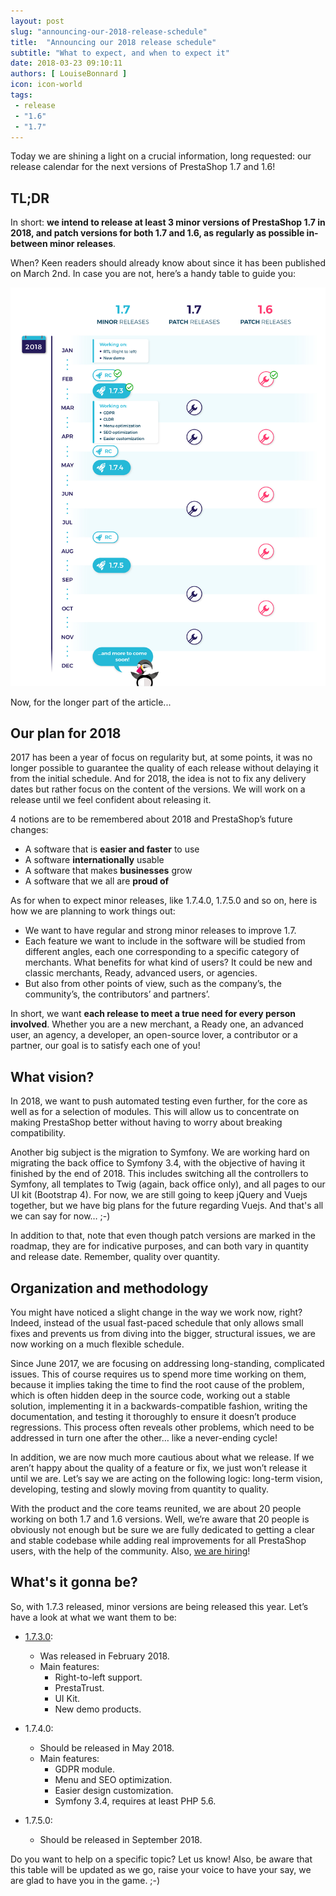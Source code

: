 ```yaml
---
layout: post
slug: "announcing-our-2018-release-schedule"
title:  "Announcing our 2018 release schedule"
subtitle: "What to expect, and when to expect it"
date: 2018-03-23 09:10:11
authors: [ LouiseBonnard ]
icon: icon-world
tags:
 - release
 - "1.6"
 - "1.7"
---
```

 
Today we are shining a light on a crucial information, long requested: our release calendar for the next versions of PrestaShop 1.7 and 1.6!


## TL;DR
 
In short: **we intend to release at least 3 minor versions of PrestaShop 1.7 in 2018, and patch versions for both 1.7 and 1.6, as regularly as possible in-between minor releases**.
 
When? Keen readers should already know about since it has been published on March 2nd. In case you are not, here’s a handy table to guide you:
 
![Prestashop 2018 release schedule](/assets/images/2018/03/Roadmap_2018.jpg)
 
Now, for the longer part of the article...


## Our plan for 2018
 
2017 has been a year of focus on regularity but, at some points, it was no longer possible to guarantee the quality of each release without delaying it from the initial schedule. And for 2018, the idea is not to fix any delivery dates but rather focus on the content of the versions. We will work on a release until we feel confident about releasing it.
 
4 notions are to be remembered about 2018 and PrestaShop’s future changes:
 
- A software that is **easier and faster** to use
- A software **internationally** usable
- A software that makes **businesses** grow
- A software that we all are **proud of**
 
As for when to expect minor releases, like 1.7.4.0, 1.7.5.0 and so on, here is how we are planning to work things out:
 
* We want to have regular and strong minor releases to improve 1.7.
* Each feature we want to include in the software will be studied from different angles, each one corresponding to a specific category of merchants. What benefits for what kind of users? It could be new and classic merchants, Ready, advanced users, or agencies.
* But also from other points of view, such as the company’s, the community’s, the contributors’ and partners’.

In short, we want **each release to meet a true need for every person involved**. Whether you are a new merchant, a Ready one, an advanced user, an agency, a developer, an open-source lover, a contributor or a partner, our goal is to satisfy each one of you!


## What vision?
 
In 2018, we want to push automated testing even further, for the core as well as for a selection of modules. This will allow us to concentrate on making PrestaShop better without having to worry about breaking compatibility.
 
Another big subject is the migration to Symfony. We are working hard on migrating the back office to Symfony 3.4, with the objective of having it finished by the end of 2018. This includes switching all the controllers to Symfony, all templates to Twig (again, back office only), and all pages to our UI kit (Bootstrap 4). For now, we are still going to keep jQuery and Vuejs together, but we have big plans for the future regarding Vuejs. And that's all we can say for now… ;-)
 
In addition to that, note that even though patch versions are marked in the roadmap, they are for indicative purposes, and can both vary in quantity and release date. Remember, quality over quantity.
 
 
## Organization and methodology
 
You might have noticed a slight change in the way we work now, right? Indeed, instead of the usual fast-paced schedule that only allows small fixes and prevents us from diving into the bigger, structural issues, we are now working on a much flexible schedule.
 
Since June 2017, we are focusing on addressing long-standing, complicated issues. This of course requires us to spend more time working on them, because it implies taking the time to find the root cause of the problem, which is often hidden deep in the source code, working out a stable solution, implementing it in a backwards-compatible fashion, writing the documentation, and testing it thoroughly to ensure it doesn’t produce regressions. This process often reveals other problems, which need to be addressed in turn one after the other… like a never-ending cycle!
 
In addition, we are now much more cautious about what we release. If we aren’t happy about the quality of a feature or fix, we just won’t release it until we are. Let’s say we are acting on the following logic: long-term vision, developing, testing and slowly moving from quantity to quality.
 
With the product and the core teams reunited, we are about 20 people working on both 1.7 and 1.6 versions. Well, we’re aware that 20 people is obviously not enough but be sure we are fully dedicated to getting a clear and stable codebase while adding real improvements for all PrestaShop users, with the help of the community. Also, [we are hiring](https://www.jobs.net/jobs/prestashop/en-gb/)!


## What's it gonna be?
 
So, with 1.7.3 released, minor versions are being released this year. Let’s have a look at what we want them to be:
 
* [1.7.3.0](http://build.prestashop.com/news/prestashop-1-7-3-0-available):
  * Was released in February 2018.
  * Main features:
	* Right-to-left support.
	* PrestaTrust.
	* UI Kit.
	* New demo products.
 
* 1.7.4.0:
  * Should be released in May 2018.
  * Main features:
	* GDPR module.
	* Menu and SEO optimization.
	* Easier design customization.
	* Symfony 3.4, requires at least PHP 5.6.
 
* 1.7.5.0:
  * Should be released in September 2018.

 
Do you want to help on a specific topic? Let us know! Also, be aware that this table will be updated as we go, raise your voice to have your say, we are glad to have you in the game. ;-)
